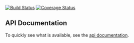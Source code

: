 [![Build Status](https://travis-ci.org/simontonsoftware/s-ng-test-utils.svg?branch=master)](https://travis-ci.org/simontonsoftware/s-ng-test-utils) [![Coverage Status](https://coveralls.io/repos/github/simontonsoftware/s-ng-test-utils/badge.svg?branch=master)](https://coveralls.io/github/simontonsoftware/s-ng-test-utils?branch=master)

## API Documentation

To quickly see what is available, see the [api documentation](https://simontonsoftware.github.io/s-ng-test-utils/typedoc).
